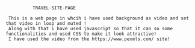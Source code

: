               TRAVEL-SITE-PAGE
     
     This is a web page in whcih i have used background as video and set that video in loop and muted !
     Along with that i have used javascript so that it can so some functionalities and used CSS to make it look attractive!
     I have used the video from the https://www.pexels.com/ site!
